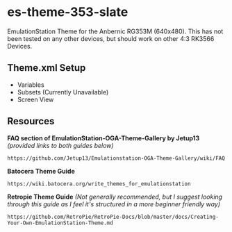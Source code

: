 # es-theme-353-slate

EmulationStation Theme for the Anbernic RG353M (640x480).
This has not been tested on any other devices, but should work on other 4:3 RK3566 Devices.

## Theme.xml Setup

- Variables
- Subsets (Currently Unavailable)
- Screen View

## Resources

**FAQ section of EmulationStation-OGA-Theme-Gallery by Jetup13** *(provided links to both guides below)*

	https://github.com/Jetup13/Emulationstation-OGA-Theme-Gallery/wiki/FAQ
**Batocera Theme Guide**

	https://wiki.batocera.org/write_themes_for_emulationstation
	
**Retropie Theme Guide** *(Not generally recommended, but I suggest looking through this guide as I feel it's structured in a more beginner friendly way)*

	https://github.com/RetroPie/RetroPie-Docs/blob/master/docs/Creating-Your-Own-EmulationStation-Theme.md
